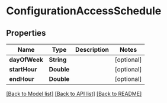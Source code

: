 # ConfigurationAccessSchedule

## Properties
Name | Type | Description | Notes
------------ | ------------- | ------------- | -------------
**dayOfWeek** | **String** |  | [optional] 
**startHour** | **Double** |  | [optional] 
**endHour** | **Double** |  | [optional] 

[[Back to Model list]](../README.md#documentation-for-models) [[Back to API list]](../README.md#documentation-for-api-endpoints) [[Back to README]](../README.md)


